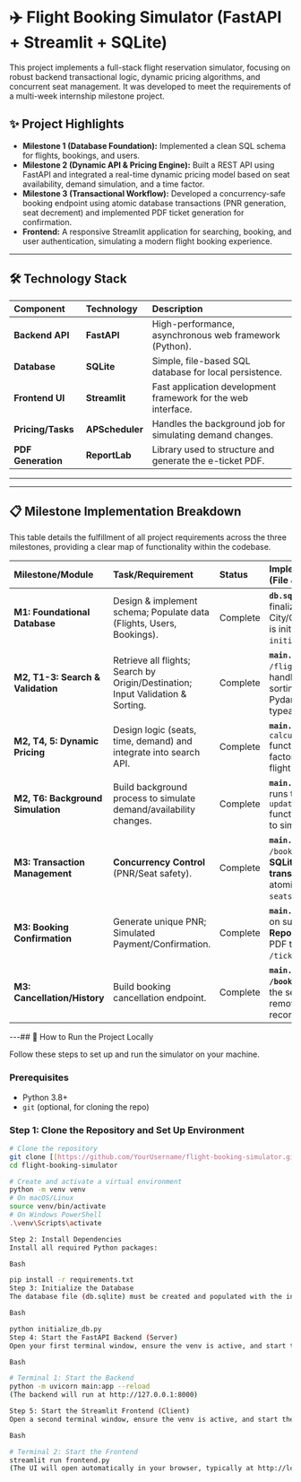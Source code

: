 # ✈️ Flight Booking Simulator (FastAPI + Streamlit + SQLite)

This project implements a full-stack flight reservation simulator, focusing on robust backend transactional logic, dynamic pricing algorithms, and concurrent seat management. It was developed to meet the requirements of a multi-week internship milestone project.

## ✨ Project Highlights

* **Milestone 1 (Database Foundation):** Implemented a clean SQL schema for flights, bookings, and users.
* **Milestone 2 (Dynamic API & Pricing Engine):** Built a REST API using FastAPI and integrated a real-time dynamic pricing model based on seat availability, demand simulation, and a time factor.
* **Milestone 3 (Transactional Workflow):** Developed a concurrency-safe booking endpoint using atomic database transactions (PNR generation, seat decrement) and implemented PDF ticket generation for confirmation.
* **Frontend:** A responsive Streamlit application for searching, booking, and user authentication, simulating a modern flight booking experience.

---

## 🛠️ Technology Stack

| Component | Technology | Description |
| :--- | :--- | :--- |
| **Backend API** | **FastAPI** | High-performance, asynchronous web framework (Python). |
| **Database** | **SQLite** | Simple, file-based SQL database for local persistence. |
| **Frontend UI** | **Streamlit** | Fast application development framework for the web interface. |
| **Pricing/Tasks** | **APScheduler** | Handles the background job for simulating demand changes. |
| **PDF Generation** | **ReportLab** | Library used to structure and generate the e-ticket PDF. |

---

***

## 📋 Milestone Implementation Breakdown

This table details the fulfillment of all project requirements across the three milestones, providing a clear map of functionality within the codebase.

| Milestone/Module | Task/Requirement | Status | Implementation Details (File & Function) |
| :--- | :--- | :--- | :--- |
| **M1: Foundational Database** | Design & implement schema; Populate data (Flights, Users, Bookings). | Complete | **`db.sql`** defines the finalized schema (using City/Country names). Data is initialized via `initialize_db.py`. |
| **M2, T1-3: Search & Validation** | Retrieve all flights; Search by Origin/Destination; Input Validation & Sorting. | Complete | **`main.py`**: `/flights` and `/flights/all` endpoints handle retrieval and sorting. **`frontend.py`** uses Pydantic validation and typeahead search. |
| **M2, T4, 5: Dynamic Pricing** | Design logic (seats, time, demand) and integrate into search API. | Complete | **`main.py`**: `calculate_dynamic_price()` function integrates all factors and is applied to all flight results. |
| **M2, T6: Background Simulation** | Build background process to simulate demand/availability changes. | Complete | **`main.py`**: **APScheduler** runs the `update_demand_factor()` function every 5 minutes to simulate market shifts. |
| **M3: Transaction Management** | **Concurrency Control** (PNR/Seat safety). | Complete | **`main.py`**: The `POST /bookings` endpoint uses **SQLite database transactions** to ensure atomic decrement of `seats_remaining`. |
| **M3: Booking Confirmation** | Generate unique PNR; Simulated Payment/Confirmation. | Complete | **`main.py`**: PNR is generated on successful transaction. **ReportLab** generates the PDF ticket in the `/tickets/{pnr}` endpoint. |
| **M3: Cancellation/History** | Build booking cancellation endpoint. | Complete | **`main.py`**: **`DELETE /bookings/{pnr}`** restores the seat count and removes the booking record from the database. |

---## 🚀 How to Run the Project Locally

Follow these steps to set up and run the simulator on your machine.

### Prerequisites

* Python 3.8+
* `git` (optional, for cloning the repo)

### Step 1: Clone the Repository and Set Up Environment

```bash
# Clone the repository
git clone [[https://github.com/YourUsername/flight-booking-simulator.git](https://github.com/YourUsername/flight-booking-simulator.git)](https://github.com/zayn-codes/Flight-Booking-Simulator-Dynamic_Pricing-.git)
cd flight-booking-simulator

# Create and activate a virtual environment
python -m venv venv
# On macOS/Linux
source venv/bin/activate
# On Windows PowerShell
.\venv\Scripts\activate

Step 2: Install Dependencies
Install all required Python packages:

Bash

pip install -r requirements.txt
Step 3: Initialize the Database
The database file (db.sqlite) must be created and populated with the initial schema and 175 sample flights.

Bash

python initialize_db.py
Step 4: Start the FastAPI Backend (Server)
Open your first terminal window, ensure the venv is active, and start the FastAPI application. This server handles all data and logic.

Bash

# Terminal 1: Start the Backend
python -m uvicorn main:app --reload
(The backend will run at http://127.0.0.1:8000)

Step 5: Start the Streamlit Frontend (Client)
Open a second terminal window, ensure the venv is active, and start the Streamlit UI.

Bash

# Terminal 2: Start the Frontend
streamlit run frontend.py
(The UI will open automatically in your browser, typically at http://localhost:8501)

